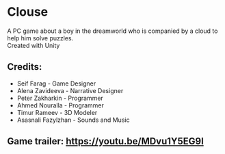 # Clouse  
A PC game about a boy in the dreamworld who is companied by a cloud to help him solve puzzles.  
Created with Unity  
  
## Credits:  
- Seif Farag - Game Designer  
- Alena Zavideeva - Narrative Designer  
- Peter Zakharkin - Programmer  
- Ahmed Nouralla - Programmer  
- Timur Rameev - 3D Modeler  
- Asasnali Fazylzhan - Sounds and Music  

## Game trailer: https://youtu.be/MDvu1Y5EG9I  
